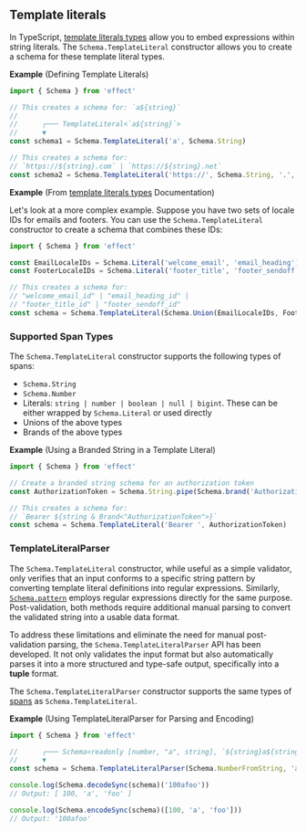 ## Template literals

In TypeScript, [template literals types](https://www.typescriptlang.org/docs/handbook/2/template-literal-types.html) allow you to embed expressions within string literals.
The `Schema.TemplateLiteral` constructor allows you to create a schema for these template literal types.

**Example** (Defining Template Literals)

```ts twoslash
import { Schema } from 'effect'

// This creates a schema for: `a${string}`
//
//      ┌─── TemplateLiteral<`a${string}`>
//      ▼
const schema1 = Schema.TemplateLiteral('a', Schema.String)

// This creates a schema for:
// `https://${string}.com` | `https://${string}.net`
const schema2 = Schema.TemplateLiteral('https://', Schema.String, '.', Schema.Literal('com', 'net'))
```

**Example** (From [template literals types](https://www.typescriptlang.org/docs/handbook/2/template-literal-types.html) Documentation)

Let's look at a more complex example. Suppose you have two sets of locale IDs for emails and footers.
You can use the `Schema.TemplateLiteral` constructor to create a schema that combines these IDs:

```ts twoslash
import { Schema } from 'effect'

const EmailLocaleIDs = Schema.Literal('welcome_email', 'email_heading')
const FooterLocaleIDs = Schema.Literal('footer_title', 'footer_sendoff')

// This creates a schema for:
// "welcome_email_id" | "email_heading_id" |
// "footer_title_id" | "footer_sendoff_id"
const schema = Schema.TemplateLiteral(Schema.Union(EmailLocaleIDs, FooterLocaleIDs), '_id')
```

### Supported Span Types

The `Schema.TemplateLiteral` constructor supports the following types of spans:

- `Schema.String`
- `Schema.Number`
- Literals: `string | number | boolean | null | bigint`. These can be either wrapped by `Schema.Literal` or used directly
- Unions of the above types
- Brands of the above types

**Example** (Using a Branded String in a Template Literal)

```ts twoslash
import { Schema } from 'effect'

// Create a branded string schema for an authorization token
const AuthorizationToken = Schema.String.pipe(Schema.brand('AuthorizationToken'))

// This creates a schema for:
// `Bearer ${string & Brand<"AuthorizationToken">}`
const schema = Schema.TemplateLiteral('Bearer ', AuthorizationToken)
```

### TemplateLiteralParser

The `Schema.TemplateLiteral` constructor, while useful as a simple validator, only verifies that an input conforms to a specific string pattern by converting template literal definitions into regular expressions. Similarly, [`Schema.pattern`](/docs/schema/filters/#string-filters) employs regular expressions directly for the same purpose. Post-validation, both methods require additional manual parsing to convert the validated string into a usable data format.

To address these limitations and eliminate the need for manual post-validation parsing, the `Schema.TemplateLiteralParser` API has been developed. It not only validates the input format but also automatically parses it into a more structured and type-safe output, specifically into a **tuple** format.

The `Schema.TemplateLiteralParser` constructor supports the same types of [spans](#supported-span-types) as `Schema.TemplateLiteral`.

**Example** (Using TemplateLiteralParser for Parsing and Encoding)

```ts twoslash
import { Schema } from 'effect'

//      ┌─── Schema<readonly [number, "a", string], `${string}a${string}`>
//      ▼
const schema = Schema.TemplateLiteralParser(Schema.NumberFromString, 'a', Schema.NonEmptyString)

console.log(Schema.decodeSync(schema)('100afoo'))
// Output: [ 100, 'a', 'foo' ]

console.log(Schema.encodeSync(schema)([100, 'a', 'foo']))
// Output: '100afoo'
```
